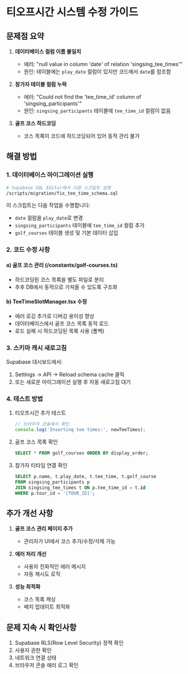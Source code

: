 # 티오프시간 시스템 수정 가이드

## 문제점 요약

1. **데이터베이스 컬럼 이름 불일치**
   - 에러: "null value in column 'date' of relation 'singsing_tee_times'"
   - 원인: 테이블에는 `play_date` 컬럼이 있지만 코드에서 `date`를 참조함

2. **참가자 테이블 컬럼 누락**
   - 에러: "Could not find the 'tee_time_id' column of 'singsing_participants'"
   - 원인: `singsing_participants` 테이블에 `tee_time_id` 컬럼이 없음

3. **골프 코스 하드코딩**
   - 코스 목록이 코드에 하드코딩되어 있어 동적 관리 불가

## 해결 방법

### 1. 데이터베이스 마이그레이션 실행

```bash
# Supabase SQL Editor에서 다음 스크립트 실행
/scripts/migration/fix_tee_time_schema.sql
```

이 스크립트는 다음 작업을 수행합니다:
- `date` 컬럼을 `play_date`로 변경
- `singsing_participants` 테이블에 `tee_time_id` 컬럼 추가
- `golf_courses` 테이블 생성 및 기본 데이터 삽입

### 2. 코드 수정 사항

#### a) 골프 코스 관리 (/constants/golf-courses.ts)
- 하드코딩된 코스 목록을 별도 파일로 분리
- 추후 DB에서 동적으로 가져올 수 있도록 구조화

#### b) TeeTimeSlotManager.tsx 수정
- 에러 로깅 추가로 디버깅 용이성 향상
- 데이터베이스에서 골프 코스 목록 동적 로드
- 로드 실패 시 하드코딩된 목록 사용 (폴백)

### 3. 스키마 캐시 새로고침

Supabase 대시보드에서:
1. Settings → API → Reload schema cache 클릭
2. 또는 새로운 마이그레이션 실행 후 자동 새로고침 대기

### 4. 테스트 방법

1. 티오프시간 추가 테스트
   ```javascript
   // 브라우저 콘솔에서 확인
   console.log('Inserting tee times:', newTeeTimes);
   ```

2. 골프 코스 목록 확인
   ```sql
   SELECT * FROM golf_courses ORDER BY display_order;
   ```

3. 참가자 티타임 연결 확인
   ```sql
   SELECT p.name, t.play_date, t.tee_time, t.golf_course
   FROM singsing_participants p
   JOIN singsing_tee_times t ON p.tee_time_id = t.id
   WHERE p.tour_id = '[TOUR_ID]';
   ```

## 추가 개선 사항

1. **골프 코스 관리 페이지 추가**
   - 관리자가 UI에서 코스 추가/수정/삭제 가능

2. **에러 처리 개선**
   - 사용자 친화적인 에러 메시지
   - 자동 재시도 로직

3. **성능 최적화**
   - 코스 목록 캐싱
   - 배치 업데이트 최적화

## 문제 지속 시 확인사항

1. Supabase RLS(Row Level Security) 정책 확인
2. 사용자 권한 확인
3. 네트워크 연결 상태
4. 브라우저 콘솔 에러 로그 확인